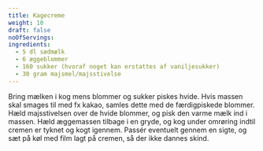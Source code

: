 ```yaml
---
title: Kagecreme
weight: 10
draft: false
noOfServings: 
ingredients:
  - 5 dl sødmælk
  - 6 æggeblommer
  - 160 sukker (hvoraf noget kan erstattes af vaniljesukker)
  - 30 gram majsmel/majsstivelse
---
```


Bring mælken i kog mens blommer og sukker piskes hvide. Hvis massen skal
smages til med fx kakao, samles dette med de færdigpiskede blommer. Hæld
majsstivelsen over de hvide blommer, og pisk den varme mælk ind i
massen. Hæld æggemassen tilbage i en gryde, og kog under omrøring indtil
cremen er tyknet og kogt igennem. Passér eventuelt gennem en sigte, og
sæt på køl med film lagt på cremen, så der ikke dannes skind.

